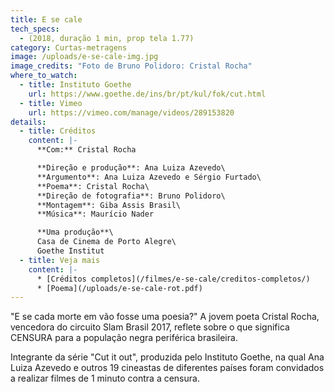 ```yaml
---
title: E se cale
tech_specs:
  - (2018, duração 1 min, prop tela 1.77)
category: Curtas-metragens
image: /uploads/e-se-cale-img.jpg
image_credits: "Foto de Bruno Polidoro: Cristal Rocha"
where_to_watch:
  - title: Instituto Goethe
    url: https://www.goethe.de/ins/br/pt/kul/fok/cut.html
  - title: Vimeo
    url: https://vimeo.com/manage/videos/289153820
details:
  - title: Créditos
    content: |-
      **C﻿om:** Cristal Rocha

      **Direção e produção**: Ana Luiza Azevedo\
      **Argumento**: Ana Luiza Azevedo e Sérgio Furtado\
      **Poema**: Cristal Rocha\
      **Direção de fotografia**: Bruno Polidoro\
      **Montagem**: Giba Assis Brasil\
      **Música**: Maurício Nader

      **Uma produção**\
      Casa de Cinema de Porto Alegre\
      Goethe Institut
  - title: Veja mais
    content: |-
      * [Créditos completos](/filmes/e-se-cale/creditos-completos/)
      * [Poema](/uploads/e-se-cale-rot.pdf)
---
```

"E se cada morte em vão fosse uma poesia?" A jovem poeta Cristal Rocha, vencedora do circuito Slam Brasil 2017, reflete sobre o que significa CENSURA para a população negra periférica brasileira.

I﻿ntegrante da série "Cut it out", produzida pelo Instituto Goethe, na qual Ana Luiza Azevedo e outros 19 cineastas de diferentes países foram convidados a realizar filmes de 1 minuto contra a censura.